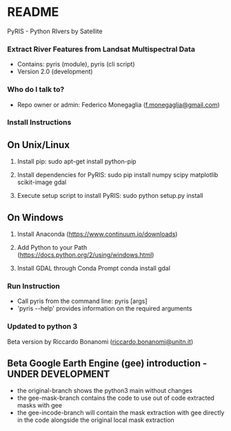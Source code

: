 # README #

PyRIS - Python RIvers by Satellite

### Extract River Features from Landsat Multispectral Data ###

* Contains: pyris (module), pyris (cli script)
* Version 2.0 (development)

### Who do I talk to? ###

* Repo owner or admin: Federico Monegaglia (f.monegaglia@gmail.com)

### Install Instructions ###

On Unix/Linux
-------------

1) Install pip:
     sudo apt-get install python-pip

2) Install dependencies for PyRIS:
     sudo pip install numpy scipy matplotlib scikit-image gdal

3) Execute setup script to install PyRIS:
     sudo python setup.py install

On Windows
----------

1) Install Anaconda (https://www.continuum.io/downloads)

2) Add Python to your Path (https://docs.python.org/2/using/windows.html)

3) Install GDAL through Conda Prompt
       conda install gdal

### Run Instruction ###
* Call pyris from the command line:
      pyris [args]
* 'pyris --help' provides information on the required arguments

### Updated to python 3 ###
Beta version by Riccardo Bonanomi (riccardo.bonanomi@unitn.it)

## Beta Google Earth Engine (gee) introduction - UNDER DEVELOPMENT ###
- the original-branch shows the python3 main without changes
- the gee-mask-branch contains the code to use out of code extracted masks with gee
- the gee-incode-branch will contain the mask extraction with gee directly in the code alongside the original local mask extraction
